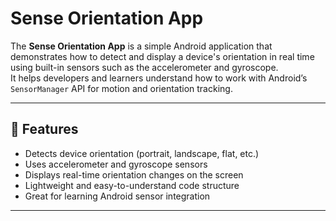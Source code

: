# Sense Orientation App

The **Sense Orientation App** is a simple Android application that demonstrates how to detect and display a device's orientation in real time using built-in sensors such as the accelerometer and gyroscope.  
It helps developers and learners understand how to work with Android’s `SensorManager` API for motion and orientation tracking.

---

## 🚀 Features

- Detects device orientation (portrait, landscape, flat, etc.)
- Uses accelerometer and gyroscope sensors
- Displays real-time orientation changes on the screen
- Lightweight and easy-to-understand code structure
- Great for learning Android sensor integration

---
